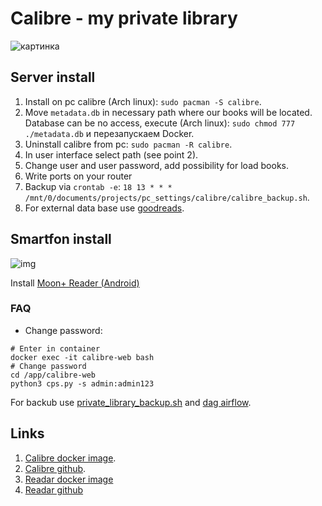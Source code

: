 # Calibre - my private library
![картинка](./img/main.png)

## Server install
1. Install on pc calibre (Arch linux): `sudo pacman -S calibre`.
1. Move `metadata.db` in necessary path where our books will be located. Database can be no access, execute (Arch linux): `sudo chmod 777 ./metadata.db` и перезапускаем Docker.
1. Uninstall calibre from pc: `sudo pacman -R calibre`.
1. In user interface select path (see point 2).
1. Change user and user password, add possibility for load books.
1. Write ports on your router
1. Backup via `crontab -e`: `18 13 * * * /mnt/0/documents/projects/pc_settings/calibre/calibre_backup.sh`.
1. For external data base use [goodreads](https://www.goodreads.com).

## Smartfon install
![img](https://play-lh.googleusercontent.com/DSZo9j5cd46iHJNg1WvqQUfxdOiufs4LEnKuwmiY4wzYS-enODO4pYQOEc9auExxkQ=w240-h480)

Install [Moon+ Reader (Android)](https://play.google.com/store/apps/details?id=com.flyersoft.moonreader&hl=ru&gl=US)

### FAQ
* Change password:
```
# Enter in container
docker exec -it calibre-web bash
# Change password
cd /app/calibre-web
python3 cps.py -s admin:admin123
```
For backub use [private_library_backup.sh](./private_library_backup.sh) and [dag airflow](https://github.com/VolokzhaninVadim/airflow/blob/main/dags/backup_s3.py).

## Links
1. [Calibre docker image](https://docs.linuxserver.io/images/docker-calibre-web).
1. [Calibre github](https://github.com/janeczku/calibre-web).
1. [Readar docker image](https://hub.docker.com/r/hotio/readarr)
1. [Readar github](https://github.com/hotio/readarr)
